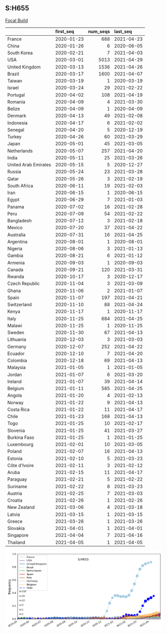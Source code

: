

## S:H655
[Focal Build](https://nextstrain.org/groups/neherlab/ncov/S.H655?c=gt-S_655)

|                      | first_seq   |   num_seqs | last_seq   |
|:---------------------|:------------|-----------:|:-----------|
| France               | 2020-01-23  |        688 | 2021-04-23 |
| China                | 2020-01-26  |          6 | 2020-06-05 |
| South Korea          | 2020-02-21  |          7 | 2021-04-03 |
| USA                  | 2020-03-01  |       5013 | 2021-04-29 |
| United Kingdom       | 2020-03-13  |       1536 | 2021-04-26 |
| Brazil               | 2020-03-17  |       1600 | 2021-04-07 |
| Taiwan               | 2020-03-19  |          1 | 2020-03-19 |
| Israel               | 2020-03-24  |         29 | 2021-02-22 |
| Portugal             | 2020-04-02  |        108 | 2021-04-19 |
| Romania              | 2020-04-09  |          4 | 2021-03-30 |
| Belize               | 2020-04-09  |          1 | 2020-04-09 |
| Denmark              | 2020-04-13  |         49 | 2021-02-08 |
| Indonesia            | 2020-04-17  |          6 | 2021-02-02 |
| Senegal              | 2020-04-20  |          5 | 2020-12-19 |
| Turkey               | 2020-04-26  |         60 | 2021-03-29 |
| Japan                | 2020-05-01  |         45 | 2021-03-05 |
| Netherlands          | 2020-05-07  |        257 | 2021-04-20 |
| India                | 2020-05-11  |         25 | 2021-03-26 |
| United Arab Emirates | 2020-05-15  |          5 | 2020-12-27 |
| Russia               | 2020-05-24  |         23 | 2021-03-28 |
| Qatar                | 2020-05-26  |          3 | 2021-02-19 |
| South Africa         | 2020-06-11  |         19 | 2021-02-03 |
| Iran                 | 2020-06-15  |          1 | 2020-06-15 |
| Egypt                | 2020-06-29  |          7 | 2021-01-03 |
| Panama               | 2020-07-02  |         16 | 2021-02-28 |
| Peru                 | 2020-07-09  |         54 | 2021-02-22 |
| Bangladesh           | 2020-07-12  |          3 | 2021-02-18 |
| Mexico               | 2020-07-20  |         37 | 2021-04-22 |
| Australia            | 2020-07-31  |         16 | 2021-04-25 |
| Argentina            | 2020-08-01  |          1 | 2020-08-01 |
| Nigeria              | 2020-08-06  |          3 | 2021-01-13 |
| Gambia               | 2020-08-21  |          6 | 2021-01-12 |
| Armenia              | 2020-09-03  |          1 | 2020-09-03 |
| Canada               | 2020-09-21  |        120 | 2021-03-31 |
| Rwanda               | 2020-10-17  |          3 | 2020-12-17 |
| Czech Republic       | 2020-11-04  |          3 | 2021-03-09 |
| Ghana                | 2020-11-06  |          2 | 2021-01-07 |
| Spain                | 2020-11-07  |        197 | 2021-04-21 |
| Switzerland          | 2020-11-10  |         88 | 2021-04-24 |
| Kenya                | 2020-11-17  |          1 | 2020-11-17 |
| Italy                | 2020-11-25  |        684 | 2021-04-25 |
| Malawi               | 2020-11-25  |          1 | 2020-11-25 |
| Sweden               | 2020-11-30  |         67 | 2021-04-13 |
| Lithuania            | 2020-12-03  |          3 | 2021-03-03 |
| Germany              | 2020-12-07  |        252 | 2021-04-22 |
| Ecuador              | 2020-12-10  |          7 | 2021-04-20 |
| Colombia             | 2020-12-18  |         69 | 2021-04-13 |
| Malaysia             | 2021-01-05  |          1 | 2021-01-05 |
| Jordan               | 2021-01-07  |          6 | 2021-03-20 |
| Ireland              | 2021-01-07  |         39 | 2021-04-14 |
| Belgium              | 2021-01-11  |        585 | 2021-04-25 |
| Angola               | 2021-01-20  |          4 | 2021-02-13 |
| Norway               | 2021-01-22  |          9 | 2021-04-13 |
| Costa Rica           | 2021-01-22  |         11 | 2021-04-17 |
| Chile                | 2021-01-23  |        168 | 2021-04-13 |
| Togo                 | 2021-01-25  |         10 | 2021-02-17 |
| Slovenia             | 2021-01-25  |         41 | 2021-03-27 |
| Burkina Faso         | 2021-01-25  |          1 | 2021-01-25 |
| Luxembourg           | 2021-02-01  |         10 | 2021-03-05 |
| Poland               | 2021-02-07  |         16 | 2021-04-13 |
| Estonia              | 2021-02-10  |          5 | 2021-03-23 |
| Côte d'Ivoire        | 2021-02-11  |          3 | 2021-02-12 |
| Aruba                | 2021-02-15  |         11 | 2021-04-17 |
| Paraguay             | 2021-02-21  |          5 | 2021-02-22 |
| Suriname             | 2021-02-22  |          8 | 2021-03-23 |
| Austria              | 2021-02-25  |          7 | 2021-03-03 |
| Croatia              | 2021-02-26  |          1 | 2021-02-26 |
| New Zealand          | 2021-03-06  |          4 | 2021-03-18 |
| Latvia               | 2021-03-15  |          1 | 2021-03-15 |
| Greece               | 2021-03-26  |          1 | 2021-03-26 |
| Slovakia             | 2021-04-01  |          1 | 2021-04-01 |
| Singapore            | 2021-04-04  |          7 | 2021-04-16 |
| Thailand             | 2021-04-05  |          1 | 2021-04-05 |

![Overall trends S.H655](/overall_trends_figures/overall_trends_S.H655.png)